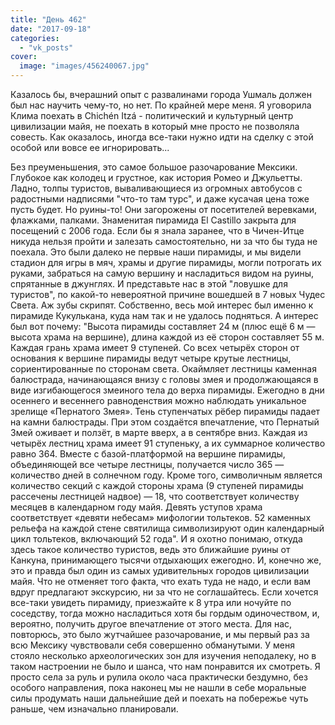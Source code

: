 ```yaml
---
title: "День 462"
date: "2017-09-18"
categories: 
  - "vk_posts"
cover:
  image: "images/456240067.jpg"
---
```


Казалось бы, вчерашний опыт с развалинами города Ушмаль должен был нас научить чему-то, но нет. По крайней мере меня. Я уговорила Клима поехать в Chichén Itzá - политический и культурный центр цивилизации майя, не поехать в который мне просто не позволяла совесть. Как оказалось, иногда все-таки нужно идти на сделку с этой особой или вовсе ее игнорировать...

<!--more-->

Без преуменьшения, это самое большое разочарование Мексики. Глубокое как колодец и грустное, как история Ромео и Джульетты. Ладно, толпы туристов, вываливающиеся из огромных автобусов с радостными надписями "что-то там турс", и даже кусачая цена тоже пусть будет. Но руины-то! Они загорожены от посетителей веревками, флажками, палками. Знаменитая пирамида El Castillo закрыта для посещений с 2006 года. Если бы я знала заранее, что в Чичен-Итце никуда нельзя пройти и залезать самостоятельно, ни за что бы туда не поехала. Это были далеко не первые наши пирамиды, и мы видели стадион для игры в мяч, храмы и другие пирамиды, могли потрогать их руками, забраться на самую вершину и насладиться видом на руины, спрятанные в джунглях. И представьте нас в этой "ловушке для туристов", по какой-то невероятной причине вошедшей в 7 новых Чудес Света. Аж зубы скрипят. Собственно, весь мой интерес был именно к пирамиде Кукулькана, куда нам так и не удалось подняться. А интерес был вот почему: "Высота пирамиды составляет 24 м (плюс ещё 6 м — высота храма на вершине), длина каждой из её сторон составляет 55 м. Каждая грань храма имеет 9 ступеней. Со всех четырёх сторон от основания к вершине пирамиды ведут четыре крутые лестницы, сориентированные по сторонам света. Окаймляет лестницы каменная балюстрада, начинающаяся внизу с головы змея и продолжающаяся в виде изгибающегося змеиного тела до верха пирамиды. Ежегодно в дни осеннего и весеннего равноденствия можно наблюдать уникальное зрелище «Пернатого Змея». Тень ступенчатых рёбер пирамиды падает на камни балюстрады. При этом создаётся впечатление, что Пернатый Змей оживает и ползёт, в марте вверх, а в сентябре вниз. Каждая из четырёх лестниц храма имеет 91 ступеньку, а их суммарное количество равно 364. Вместе с базой-платформой на вершине пирамиды, объединяющей все четыре лестницы, получается число 365 — количество дней в солнечном году. Кроме того, символичным является количество секций с каждой стороны храма (9 ступеней пирамиды рассечены лестницей надвое) — 18, что соответствует количеству месяцев в календарном году майя. Девять уступов храма соответствует «девяти небесам» мифологии тольтеков. 52 каменных рельефа на каждой стене святилища символизируют один календарный цикл тольтеков, включающий 52 года". И я охотно понимаю, откуда здесь такое количество туристов, ведь это ближайшие руины от Канкуна, принимающего тысячи отдыхающих ежегодно. И, конечно же, это и правда был один из самых удивительных городов цивилизации майя. Что не отменяет того факта, что ехать туда не надо, и если вам вдруг предлагают экскурсию, ни за что не соглашайтесь. Если хочется все-таки увидеть пирамиду, приезжайте к 8 утра или ночуйте по соседству, тогда можно насладиться хотя бы гордым одиночеством, и, вероятно, получить другое впечатление от этого места. Для нас, повторюсь, это было жутчайшее разочарование, и мы первый раз за всю Мексику чувствовали себя совершенно обманутыми. У меня стояло несколько археологических зон для изучения неподалеку, но в таком настроении не было и шанса, что нам понравится их смотреть. Я просто села за руль и рулила около часа практически бездумно, без особого направления, пока наконец мы не нашли в себе моральные силы продумать наши дальнейшие дей и поехать на побережье чуть раньше, чем изначально планировали.
